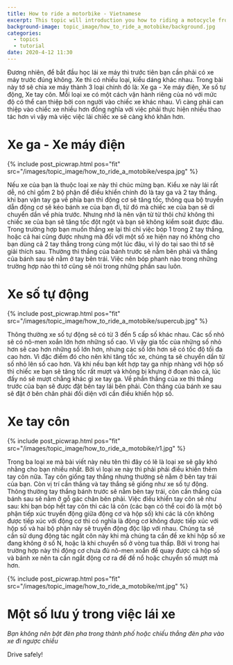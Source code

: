 ```yaml
---
title: How to ride a motorbike - Vietnamese
excerpt: This topic will introduction you how to riding a motocycle from zero to hero.
background-image: topic_image/how_to_ride_a_motobike/background.jpg
categories:
  - topics
  - tutorial
date: 2020-4-12 11:30
---
```


Đương nhiên, để bắt đầu học lái xe máy thì trước tiên bạn cần phải có xe máy trước đúng không. Xe thì có nhiều loại, kiểu dáng khác nhau. Trong bài này tớ sẽ chia xe máy thành 3 loại chính đó là: Xe ga - Xe máy điện, Xe số tự động, Xe tay côn. Mỗi loại xe có một cách vận hành riêng của nó với mức độ có thể can thiệp bởi con người vào chiếc xe khác nhau. Vì càng phải can thiệp vào chiếc xe nhiều hơn đồng nghĩa với việc phải thực hiện nhiều thao tác hơn vì vậy mà việc việc lái chiếc xe sẽ càng khó khăn hơn.

# Xe ga - Xe máy điện
{% include post_picwrap.html pos="fit" src="/images/topic_image/how_to_ride_a_motobike/vespa.jpg" %}

Nếu xe của bạn là thuộc loại xe này thì chúc mừng bạn. Kiểu xe này lái rất dễ, nó chỉ gồm 2 bộ phận để điều khiển chính đó là tay ga và 2 tay thắng. khi bạn vặn tay ga về phía bạn thì động cơ sẽ tăng tốc, thông qua bộ truyền dẫn động cơ sẽ kéo bánh xe của bạn đi, từ đó mà chiếc xe của bạn sẽ di chuyển dần về phía trước. Nhưng nhớ là nên vặn từ từ thôi chứ không thì chiếc xe của bạn sẽ tăng tốc đột ngột và bạn sẽ không kiểm soát được đâu. Trong trường hợp bạn muốn thắng xe lại thì chỉ việc bóp 1 trong 2 tay thắng, hoặc cả hai cũng được nhưng mà đối với một số xe hiện nay nó không cho bạn dùng cả 2 tay thắng trong cùng một lúc đâu, vì lý do tại sao thì tớ sẽ giải thích sau. Thường thì thắng của bánh trước sẽ nằm bên phải và thắng của bánh sau sẽ nằm ở tay bên trái. Việc nên bóp phanh nào trong những trường hợp nào thì tớ cũng sẽ nói trong những phần sau luôn.

# Xe số tự động

{% include post_picwrap.html pos="fit" src="/images/topic_image/how_to_ride_a_motobike/supercub.jpg" %}

Thông thường xe số tự động sẽ có từ 3 đến 5 cấp số khác nhau. Các số nhỏ sẽ có nô-men xoắn lớn hơn những số cao. Vì vậy gia tốc của những số nhỏ hơn sẽ cao hơn những số lớn hơn, nhưng các số lớn hơn sẽ có tốc độ tối đa cao hơn. Vì đặc điểm đó cho nên khi tăng tốc xe, chúng ta sẽ chuyển dần từ số nhỏ lên số cao hơn. Và khi nếu bạn kết hợp tay ga nhịp nhàng với hộp số thì chiếc xe bạn sẽ tăng tốc rất mượt và không bị khựng ở đoạn nào cả, lúc đấy nó sẽ mượt chẳng khác gì xe tay ga. Về phần thắng của xe thì thắng trước của bạn sẽ được đặt bên tay lái bên phải. Còn thắng của bánh xe sau sẽ đặt ở bên chân phải đối diện với cần điều khiển hộp số.

# Xe tay côn

{% include post_picwrap.html pos="fit" src="/images/topic_image/how_to_ride_a_motobike/r1.jpg" %}

Trong ba loại xe mà bài viết này nêu tên thì đây có lẽ là loại xe sẽ gây khó nhằng cho bạn nhiều nhất. Bởi vì loại xe này thì phải phải điều khiển thêm tay côn nữa. Tay côn giống tay thắng nhưng thường sẽ nằm ở bên tay trái của bạn. Còn vị trí cần thắng và tay thắng sẽ giống như xe số tự động. Thông thường tay thắng bánh trước sẽ nằm bên tay trái, còn cần thắng của bánh sau sẽ nằm ở gỗ gác chân bên phải. Việc điều khiển tay côn sẽ như sau: khi bạn bóp hết tay côn thì các lá côn (các bạn có thể coi đó là một bộ phận tiếp xúc truyền động giữa động cơ và hộp số) khi các lá côn không được tiếp xúc với động cơ thì có nghĩa là động cơ không được tiếp xúc với hộp số và hai bộ phận này sẽ truyền động độc lập với nhau. Chúng ta sẽ cần sử dụng động tác ngắt côn này khi mà chúng ta cần đề xe khi hộp số xe đang không ở số N, hoặc là khi chuyển số ở vòng tua thấp. Bởi vì trong hai trường hợp này thì động cơ chưa đủ nô-men xoắn để quay được cả hộp số và bánh xe nên ta cần ngắt động cơ ra để đề nổ hoặc chuyển số mượt mà hơn. 

{% include post_picwrap.html pos="fit" src="/images/topic_image/how_to_ride_a_motobike/mt.jpg" %}

# Một số lưu ý trong việc lái xe

*Bạn không nên bật đèn pha trong thành phố hoặc chiếu thẳng đèn pha vào xe đi ngược chiều*

Drive safely!